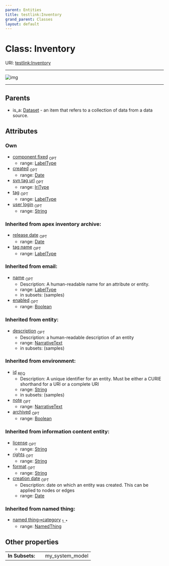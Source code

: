 ```yaml
---
parent: Entities
title: testlink:Inventory
grand_parent: Classes
layout: default
---
```


# Class: Inventory




URI: [testlink:Inventory](https://w3id.org/testlink/vocab/Inventory)


---

![img](http://yuml.me/diagram/nofunky;dir:TB/class/[NamedThing],[Dataset]%5E-[Inventory%7Ccreated:date%20%3F;component_fixed:label_type%20%3F;tag:label_type%20%3F;tag_name:label_type%20%3F;user_login:string%20%3F;svn_tag_url:iri_type%20%3F;license(i):string%20%3F;rights(i):string%20%3F;format(i):string%20%3F;creation_date(i):date%20%3F;id(i):string;name(i):label_type%20%3F;enabled(i):boolean%20%3F;archived(i):boolean%20%3F;description(i):narrative_text%20%3F;note(i):narrative_text%20%3F],[Dataset])

---


## Parents

 *  is_a: [Dataset](Dataset.md) - an item that refers to a collection of data from a data source.

## Attributes


### Own

 * [component fixed](component_fixed.md)  <sub>OPT</sub>
    * range: [LabelType](types/LabelType.md)
 * [created](created.md)  <sub>OPT</sub>
    * range: [Date](types/Date.md)
 * [svn tag url](svn_tag_url.md)  <sub>OPT</sub>
    * range: [IriType](types/IriType.md)
 * [tag](tag.md)  <sub>OPT</sub>
    * range: [LabelType](types/LabelType.md)
 * [user login](user_login.md)  <sub>OPT</sub>
    * range: [String](types/String.md)

### Inherited from apex inventory archive:

 * [release date](release_date.md)  <sub>OPT</sub>
    * range: [Date](types/Date.md)
 * [tag name](tag_name.md)  <sub>OPT</sub>
    * range: [LabelType](types/LabelType.md)

### Inherited from email:

 * [name](name.md)  <sub>OPT</sub>
    * Description: A human-readable name for an attribute or entity.
    * range: [LabelType](types/LabelType.md)
    * in subsets: (samples)
 * [enabled](enabled.md)  <sub>OPT</sub>
    * range: [Boolean](types/Boolean.md)

### Inherited from entity:

 * [description](description.md)  <sub>OPT</sub>
    * Description: a human-readable description of an entity
    * range: [NarrativeText](types/NarrativeText.md)
    * in subsets: (samples)

### Inherited from environment:

 * [id](id.md)  <sub>REQ</sub>
    * Description: A unique identifier for an entity. Must be either a CURIE shorthand for a URI or a complete URI
    * range: [String](types/String.md)
    * in subsets: (samples)
 * [note](note.md)  <sub>OPT</sub>
    * range: [NarrativeText](types/NarrativeText.md)
 * [archived](archived.md)  <sub>OPT</sub>
    * range: [Boolean](types/Boolean.md)

### Inherited from information content entity:

 * [license](license.md)  <sub>OPT</sub>
    * range: [String](types/String.md)
 * [rights](rights.md)  <sub>OPT</sub>
    * range: [String](types/String.md)
 * [format](format.md)  <sub>OPT</sub>
    * range: [String](types/String.md)
 * [creation date](creation_date.md)  <sub>OPT</sub>
    * Description: date on which an entity was created. This can be applied to nodes or edges
    * range: [Date](types/Date.md)

### Inherited from named thing:

 * [named thing➞category](named_thing_category.md)  <sub>1..*</sub>
    * range: [NamedThing](NamedThing.md)

## Other properties

|  |  |  |
| --- | --- | --- |
| **In Subsets:** | | my_system_model |

